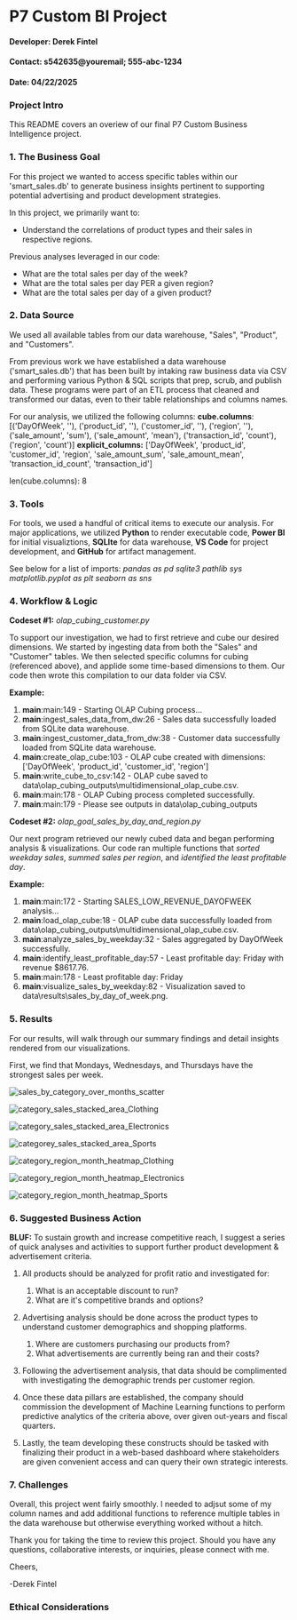 # P7 Custom BI Project
#### Developer: Derek Fintel
#### Contact: s542635@youremail; 555-abc-1234
#### Date: 04/22/2025

### Project Intro
This README covers an overiew of our final P7 Custom Business Intelligence project.

### 1. The Business Goal

For this project we wanted to access specific tables within our 'smart_sales.db' to generate business insights pertinent to supporting potential advertising and product development strategies. 

In this project, we primarily want to:
- Understand the correlations of product types and their sales in respective regions. 
  
Previous analyses leveraged in our code:
- What are the total sales per day of the week?
- What are the total sales per day PER a given region?
- What are the total sales per day of a given product?

### 2. Data Source

We used all available tables from our data warehouse, "Sales", "Product", and "Customers".

From previous work we have established a data warehouse ('smart_sales.db') that has been built by intaking raw business data via CSV and performing various Python & SQL scripts that prep, scrub, and publish data. These programs were part of an ETL process that cleaned and transformed our datas, even to their table relationships and columns names. 

For our analysis, we utilized the following columns:
**cube.columns**:
[('DayOfWeek', ''), ('product_id', ''), ('customer_id', ''), ('region', ''), ('sale_amount', 'sum'), ('sale_amount', 'mean'), ('transaction_id', 'count'), ('region', 'count')]
**explicit_columns:**
['DayOfWeek', 'product_id', 'customer_id', 'region', 'sale_amount_sum', 'sale_amount_mean', 'transaction_id_count', 'transaction_id']

len(cube.columns): 8

### 3. Tools

For tools, we used a handful of critical items to execute our analysis. For major applications, we utilized **Python** to render executable code, **Power BI** for initial visualiztions, **SQLIte** for data warehouse, **VS Code** for project development, and **GitHub** for artifact management. 

See below for a list of imports:
*pandas as pd*
*sqlite3*
*pathlib*
*sys*
*matplotlib.pyplot as plt*
*seaborn as sns*

### 4. Workflow & Logic

**Codeset #1:** *olap_cubing_customer.py*

To support our investigation, we had to first retrieve and cube our desired dimensions. We started by ingesting data from both the "Sales" and "Customer" tables. We then selected specific columns for cubing (referenced above), and applide some time-based dimensions to them. Our code then wrote this compilation to our data folder via CSV. 

**Example:**

1. __main__:main:149 - Starting OLAP Cubing process...
2. __main__:ingest_sales_data_from_dw:26 - Sales data successfully loaded from SQLite data warehouse.
3. __main__:ingest_customer_data_from_dw:38 - Customer data successfully loaded from SQLite data warehouse.
4. __main__:create_olap_cube:103 - OLAP cube created with dimensions: ['DayOfWeek', 'product_id', 'customer_id', 'region']
5. __main__:write_cube_to_csv:142 - OLAP cube saved to data\olap_cubing_outputs\multidimensional_olap_cube.csv.
6. __main__:main:178 - OLAP Cubing process completed successfully.
7. __main__:main:179 - Please see outputs in data\olap_cubing_outputs

**Codeset #2:** *olap_goal_sales_by_day_and_region.py*

Our next program retrieved our newly cubed data and began performing analysis & visualizations. Our code ran multiple functions that *sorted weekday sales*, *summed sales per region*, and *identified the least profitable day*.

**Example:**

1. __main__:main:172 - Starting SALES_LOW_REVENUE_DAYOFWEEK analysis...
2. __main__:load_olap_cube:18 - OLAP cube data successfully loaded from data\olap_cubing_outputs\multidimensional_olap_cube.csv.
3. __main__:analyze_sales_by_weekday:32 - Sales aggregated by DayOfWeek successfully.
4. __main__:identify_least_profitable_day:57 - Least profitable day: Friday with revenue $8617.76.
5. __main__:main:178 - Least profitable day: Friday
6. __main__:visualize_sales_by_weekday:82 - Visualization saved to data\results\sales_by_day_of_week.png.

### 5. Results

For our results, will walk through our summary findings and detail insights rendered from our visualizations. 

First, we find that Mondays, Wednesdays, and Thursdays have the strongest sales per week. 

![sales_by_category_over_months_scatter](../data/results/sales_by_category_over_months_scatter.png)

![category_sales_stacked_area_Clothing](../data/results/category_sales_stacked_area_Clothing.png)

![category_sales_stacked_area_Electronics](../data/results/category_sales_stacked_area_Electronics.png)

![categorey_sales_stacked_area_Sports](../data/results/category_sales_stacked_area_Sports.png)

![category_region_month_heatmap_Clothing](../data/results/category_region_month_heatmap_Clothing.png)

![category_region_month_heatmap_Electronics](../data/results/category_region_month_heatmap_Electronics.png)

![category_region_month_heatmap_Sports](../data/results/category_region_month_heatmap_Sports.png)

### 6. Suggested Business Action

**BLUF:** To sustain growth and increase competitive reach, I suggest a series of quick analyses and activities to support further product development & advertisement criteria. 

1) All products should be analyzed for profit ratio and investigated for: 
   1) What is an acceptable discount to run?
   2) What are it's competitive brands and options?
   
2) Advertising analysis should be done across the product types to understand customer demographics and shopping platforms.
    1) Where are customers purchasing our products from?
    2) What advertisements are currently being ran and their costs?

3) Following the advertisement analysis, that data should be complimented with investigating the demographic trends per customer region. 

4) Once these data pillars are established, the company should commission the development of Machine Learning functions to perform predictive analytics of the criteria above, over given out-years and fiscal quarters. 

5) Lastly, the team developing these constructs should be tasked with finalizing their product in a web-based dashboard  where stakeholders are given convenient access and can query their own strategic interests. 

### 7. Challenges

Overall, this project went fairly smoothly. I needed to adjsut some of my column names and add additional functions to reference multiple tables in the data warehouse but otherwise everything worked without a hitch. 

Thank you for taking the time to review this project. Should you have any questions, collaborative interests, or inquiries, please connect with me.

Cheers,

-Derek Fintel

### Ethical Considerations
